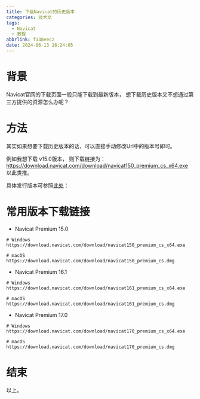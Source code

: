 ```yaml
---
title: 下载Navicat的历史版本
categories: 技术文
tags:
  - Navicat
  - 教程
abbrlink: f138eec2
date: 2024-06-13 16:24:05
---
```


# 背景
Navicat官网的下载页面一般只能下载到最新版本，
想下载历史版本又不想通过第三方提供的资源怎么办呢？

# 方法
其实如果想要下载历史版本的话，可以直接手动修改Url中的版本号即可。

例如我想下载 v15.0版本，
则下载链接为：
https://download.navicat.com/download/navicat150_premium_cs_x64.exe
以此类推。

具体发行版本可参照[此处](https://www.navicat.com.cn/products/navicat-premium-release-note)：


# 常用版本下载链接

- Navicat Premium 15.0
```
# Windows
https://download.navicat.com/download/navicat150_premium_cs_x64.exe

# macOS
https://download.navicat.com/download/navicat150_premium_cs.dmg
```

- Navicat Premium 16.1
```
# Windows
https://download.navicat.com/download/navicat161_premium_cs_x64.exe

# macOS
https://download.navicat.com/download/navicat161_premium_cs.dmg
```

- Navicat Premium 17.0
```
# Windows
https://download.navicat.com/download/navicat170_premium_cs_x64.exe

# macOS
https://download.navicat.com/download/navicat170_premium_cs.dmg
```

# 结束
以上。